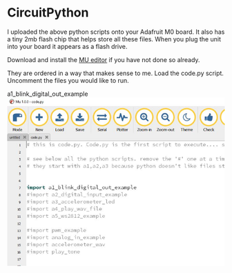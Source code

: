 # CircuitPython

I uploaded the above python scripts onto your Adafruit M0 board.  It also has a tiny 2mb flash chip that helps store all these files. When you plug the unit into your board it appears as a flash drive.

Download and install the [MU editor](https://learn.adafruit.com/welcome-to-circuitpython/installing-mu-editor) if you have not done so already.

They are ordered in a way that makes sense to me.  Load the code.py script. Uncomment the files you would like to run.

a1_blink_digital_out_example
![](https://github.com/hydronics2/Circuitpython_February_2019/blob/master/programming/pics/code.py.jpg)
